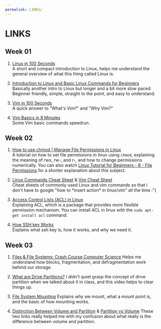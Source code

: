 ```yaml
---
permalink: LINKS/
---
```


# LINKS

## Week 01
1. [Linux in 100 Seconds](https://youtu.be/rrB13utjYV4?si=ChKSdTiZPsnz5bDc)<br>
A short and compact introduction to Linux, helps me understand the general overview of what this thing called Linux is.<br>

2. [Introduction to Linux and Basic Linux Commands for Beginners](https://youtu.be/IVquJh3DXUA?si=z6TTiiW34I9vJGox)<br>
Basically another intro to Linux but longer and a bit more slow paced. Beginner friendly, simple, straight to the point, and easy to understand. <br>

3. [Vim in 100 Seconds](https://youtu.be/-txKSRn0qeA?si=A-dsf29dq47OKpP6)<br>
A quick answer to "What's Vim?" and "Why Vim?" <br>

4. [Vim Basics in 8 Minutes](https://youtu.be/ggSyF1SVFr4?si=owEZSqSe5NLY8_HP)<br>
Some Vim basic commands speedrun.

## Week 02
1. [How to use chmod | Manage File Permissions in Linux](https://youtu.be/ngJG6Ix5FR4?si=iBwhNt8dPbogDwTJ)<br>
A tutorial on how to set file permissions in linux using `chmod`, explaining the meaning of rwx, rw-, and r-, and how to change permissions numerically. You can also watch [Linux Tutorial for Beginners - 8 - File Permissions](https://youtu.be/BmVmJi5dR9c?si=q2ee0KCw_C1l7UoC) for a shorter explanation about this subject.

2. [Linux Commands Cheat Sheet](https://www.geeksforgeeks.org/linux-commands-cheat-sheet/) & [Vim Cheat Sheet](https://vim.rtorr.com/)<br>
Cheat sheets of commonly used Linux and vim commands so that i don't have to google "how to \*insert action\* in linux/vim" all the time :")

3. [Access Control Lists (ACL) in Linux](https://www.geeksforgeeks.org/access-control-listsacl-linux/)<br>
Explaining ACL, which is a package that provides more flexible permission mechanism. You can install ACL in linux with the `sudo apt-get install acl` command.

4. [How SSH key Works](https://youtu.be/y2SWzw9D4RA?si=EYlkmR46BZv3P9DX)<br>
Explains what ssh key is, how it works, and why we need it. 

## Week 03
1. [Files & File Systems: Crash Course Computer Science](https://youtu.be/KN8YgJnShPM?si=nMv4ZWmjU8JbSWQ-)
Helps me understand how blocks, fragmentation, and defragmentation work behind our storage.

2. [What are Drive Partitions?](https://youtu.be/AeUM4kR67XQ?si=RU32KF3v7-ZzckHx)
I didn't quiet grasp the concept of drive partition when we talked about it in class, and this video helps to clear things up.

3. [File System Mounting](https://youtu.be/QT1mBAJBuoA?si=Uf-m-I4HdHCFa9iH)
Explains why we mount, what a mount point is, and the basic of how mounting works.

4. [Distinction Between Volume and Partition](https://superuser.com/questions/1340300/distinction-between-volume-and-partition-terminology) & [Partition vs Volume](https://recoverit.wondershare.com/partition-tips/partition-vs-volume.html)
These two links really helped me with my confusion about what really is the difference between volume and partition.
